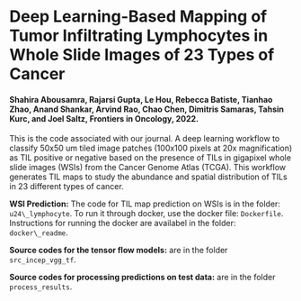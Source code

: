 # Deep Learning-Based Mapping of Tumor Infiltrating Lymphocytes in Whole Slide Images of 23 Types of Cancer  
 
#### Shahira Abousamra, Rajarsi Gupta, Le Hou, Rebecca Batiste, Tianhao Zhao, Anand Shankar, Arvind Rao, Chao Chen, Dimitris Samaras, Tahsin Kurc, and Joel Saltz, Frontiers in Oncology, 2022.
 
This is the code associated with our journal. 
A deep learning workflow to classify 50x50 um tiled image patches (100x100 pixels at 20x magnification) as TIL positive or negative based on the presence of TILs in gigapixel whole slide images (WSIs) from the Cancer Genome Atlas (TCGA). This workflow generates TIL maps to study the abundance and spatial distribution of TILs in 23 different types of cancer.

**WSI Prediction:** 
The code for TIL map prediction on WSIs is in the folder: `u24\_lymphocyte`.
To run it through docker, use the docker file: `Dockerfile`.
Instructions for running the docker are availabel in the folder: `docker\_readme`.

**Source codes for the tensor flow models:** 
are in the folder `src_incep_vgg_tf`.

**Source codes for processing predictions on test data:** 
are in the folder `process_results`.


 